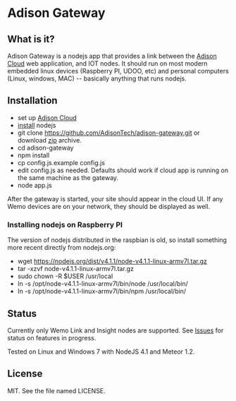 # Adison Gateway

## What is it?

Adison Gateway is a nodejs app that provides a link between the [Adison Cloud](https://github.com/AdisonTech/adison-cloud) web application, and IOT nodes.  It should run on most modern embedded linux devices (Raspberry PI, UDOO, etc) and personal computers (Linux, windows, MAC) -- basically anything that runs nodejs.

## Installation

* set up [Adison Cloud](https://github.com/AdisonTech/adison-cloud)
* [install](https://nodejs.org) nodejs
* git clone https://github.com/AdisonTech/adison-gateway.git or download [zip](https://github.com/AdisonTech/adison-gateway/archive/master.zip) archive.
* cd adison-gateway
* npm install
* cp config.js.example config.js
* edit config.js as needed.  Defaults should work if cloud app is running on the same machine as the gateway.
* node app.js

After the gateway is started, your site should appear in the cloud UI.  If any Wemo devices are on your network, they should be displayed as well.

### Installing nodejs on Raspberry PI

The version of nodejs distributed in the raspbian is old, so install something more recent directly from nodejs.org:

* wget https://nodejs.org/dist/v4.1.1/node-v4.1.1-linux-armv7l.tar.gz
* tar -xzvf node-v4.1.1-linux-armv7l.tar.gz
* sudo chown -R $USER /usr/local
* ln -s /opt/node-v4.1.1-linux-armv7l/bin/node /usr/local/bin/
* ln -s /opt/node-v4.1.1-linux-armv7l/bin/npm /usr/local/bin/

## Status

Currently only Wemo Link and Insight nodes are supported.  See [Issues](https://github.com/AdisonTech/adison-gateway/issues) for status on features in progress.

Tested on Linux and Windows 7 with NodeJS 4.1 and Meteor 1.2.

## License 

MIT.  See the file named LICENSE.






